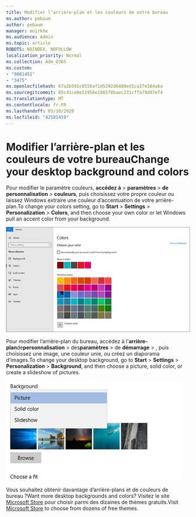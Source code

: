 ```yaml
---
title: Modifier l’arrière-plan et les couleurs de votre bureau
ms.author: pebaum
author: pebaum
manager: mnirkhe
ms.audience: Admin
ms.topic: article
ROBOTS: NOINDEX, NOFOLLOW
localization_priority: Normal
ms.collection: Adm_O365
ms.custom:
- "9001451"
- "3475"
ms.openlocfilehash: 67a2b591c8556af1d5292d6480ed1ca27e384a6a
ms.sourcegitcommit: 85c41ce0e11956e1865f8baec231cffa79d87ef4
ms.translationtype: MT
ms.contentlocale: fr-FR
ms.lasthandoff: 03/10/2020
ms.locfileid: "42581419"
---
```

# <a name="change-your-desktop-background-and-colors"></a><span data-ttu-id="6443f-102">Modifier l’arrière-plan et les couleurs de votre bureau</span><span class="sxs-lookup"><span data-stu-id="6443f-102">Change your desktop background and colors</span></span>

<span data-ttu-id="6443f-103">Pour modifier le paramètre couleurs, **accédez à** > **paramètres** > **de personnalisation** > **couleurs**, puis choisissez votre propre couleur ou laissez Windows extraire une couleur d’accentuation de votre arrière-plan.</span><span class="sxs-lookup"><span data-stu-id="6443f-103">To change your colors setting, go to **Start** > **Settings** > **Personalization** > **Colors**, and then choose your own color or let Windows pull an accent color from your background.</span></span>

![Personnalisez vos couleurs dans Windows.](media/windows-personalization-colors.png)

<span data-ttu-id="6443f-105">Pour modifier l’arrière-plan du bureau, accédez à l'**arrière-plan**de**personnalisation** > des**paramètres** > de **démarrage** > , puis choisissez une image, une couleur unie, ou créez un diaporama d’images.</span><span class="sxs-lookup"><span data-stu-id="6443f-105">To change your desktop background, go to **Start** > **Settings** > **Personalization** > **Background**, and then choose a picture, solid color, or create a slideshow of pictures.</span></span> 

![Modifiez l’arrière-plan du bureau Windows.](media/windows-desktop-background.png)

<span data-ttu-id="6443f-107">Vous souhaitez obtenir davantage d’arrière-plans et de couleurs de bureau ?</span><span class="sxs-lookup"><span data-stu-id="6443f-107">Want more desktop backgrounds and colors?</span></span> <span data-ttu-id="6443f-108">Visitez le site [Microsoft Store](https://www.microsoft.com/store/collections/windowsthemes) pour choisir parmi des dizaines de thèmes gratuits.</span><span class="sxs-lookup"><span data-stu-id="6443f-108">Visit [Microsoft Store](https://www.microsoft.com/store/collections/windowsthemes) to choose from dozens of free themes.</span></span>

